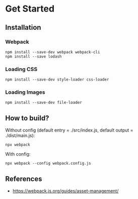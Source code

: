 # Get Started

## Installation

### Webpack

```
npm install --save-dev webpack webpack-cli
npm install --save lodash
```

### Loading CSS

```
npm install --save-dev style-loader css-loader
```

### Loading Images

```
npm install --save-dev file-loader
```

## How to build?

Without config (default entry = ./src/index.js, default output = ./dist/main.js):

```
npx webpack
```

With config:

```
npx webpack --config webpack.config.js
```

## References

- https://webpack.js.org/guides/asset-management/